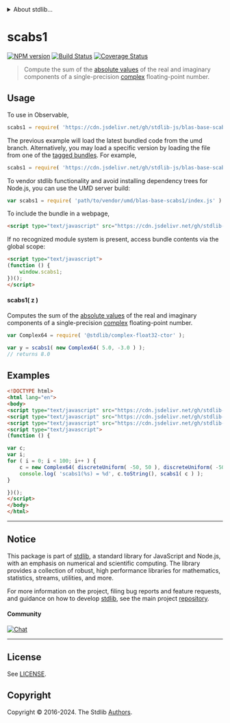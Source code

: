 <!--

@license Apache-2.0

Copyright (c) 2024 The Stdlib Authors.

Licensed under the Apache License, Version 2.0 (the "License");
you may not use this file except in compliance with the License.
You may obtain a copy of the License at

   http://www.apache.org/licenses/LICENSE-2.0

Unless required by applicable law or agreed to in writing, software
distributed under the License is distributed on an "AS IS" BASIS,
WITHOUT WARRANTIES OR CONDITIONS OF ANY KIND, either express or implied.
See the License for the specific language governing permissions and
limitations under the License.

-->


<details>
  <summary>
    About stdlib...
  </summary>
  <p>We believe in a future in which the web is a preferred environment for numerical computation. To help realize this future, we've built stdlib. stdlib is a standard library, with an emphasis on numerical and scientific computation, written in JavaScript (and C) for execution in browsers and in Node.js.</p>
  <p>The library is fully decomposable, being architected in such a way that you can swap out and mix and match APIs and functionality to cater to your exact preferences and use cases.</p>
  <p>When you use stdlib, you can be absolutely certain that you are using the most thorough, rigorous, well-written, studied, documented, tested, measured, and high-quality code out there.</p>
  <p>To join us in bringing numerical computing to the web, get started by checking us out on <a href="https://github.com/stdlib-js/stdlib">GitHub</a>, and please consider <a href="https://opencollective.com/stdlib">financially supporting stdlib</a>. We greatly appreciate your continued support!</p>
</details>

# scabs1

[![NPM version][npm-image]][npm-url] [![Build Status][test-image]][test-url] [![Coverage Status][coverage-image]][coverage-url] <!-- [![dependencies][dependencies-image]][dependencies-url] -->

> Compute the sum of the [absolute values][absolute-value] of the real and imaginary components of a single-precision [complex][@stdlib/complex/float32/ctor] floating-point number.



<section class="usage">

## Usage

To use in Observable,

```javascript
scabs1 = require( 'https://cdn.jsdelivr.net/gh/stdlib-js/blas-base-scabs1@umd/browser.js' )
```
The previous example will load the latest bundled code from the umd branch. Alternatively, you may load a specific version by loading the file from one of the [tagged bundles](https://github.com/stdlib-js/blas-base-scabs1/tags). For example,

```javascript
scabs1 = require( 'https://cdn.jsdelivr.net/gh/stdlib-js/blas-base-scabs1@v0.0.2-umd/browser.js' )
```

To vendor stdlib functionality and avoid installing dependency trees for Node.js, you can use the UMD server build:

```javascript
var scabs1 = require( 'path/to/vendor/umd/blas-base-scabs1/index.js' )
```

To include the bundle in a webpage,

```html
<script type="text/javascript" src="https://cdn.jsdelivr.net/gh/stdlib-js/blas-base-scabs1@umd/browser.js"></script>
```

If no recognized module system is present, access bundle contents via the global scope:

```html
<script type="text/javascript">
(function () {
    window.scabs1;
})();
</script>
```

#### scabs1( z )

Computes the sum of the [absolute values][absolute-value] of the real and imaginary components of a single-precision [complex][@stdlib/complex/float32/ctor] floating-point number.

```javascript
var Complex64 = require( '@stdlib/complex-float32-ctor' );

var y = scabs1( new Complex64( 5.0, -3.0 ) );
// returns 8.0
```

</section>

<!-- /.usage -->

<section class="examples">

## Examples

<!-- eslint no-undef: "error" -->

```html
<!DOCTYPE html>
<html lang="en">
<body>
<script type="text/javascript" src="https://cdn.jsdelivr.net/gh/stdlib-js/complex-float32-ctor@umd/browser.js"></script>
<script type="text/javascript" src="https://cdn.jsdelivr.net/gh/stdlib-js/random-base-discrete-uniform@umd/browser.js"></script>
<script type="text/javascript" src="https://cdn.jsdelivr.net/gh/stdlib-js/blas-base-scabs1@umd/browser.js"></script>
<script type="text/javascript">
(function () {

var c;
var i;
for ( i = 0; i < 100; i++ ) {
    c = new Complex64( discreteUniform( -50, 50 ), discreteUniform( -50, 50 ) );
    console.log( 'scabs1(%s) = %d', c.toString(), scabs1( c ) );
}

})();
</script>
</body>
</html>
```

</section>

<!-- /.examples -->

<!-- C interface documentation. -->



<!-- Section for related `stdlib` packages. Do not manually edit this section, as it is automatically populated. -->

<section class="related">

</section>

<!-- /.related -->

<!-- Section for all links. Make sure to keep an empty line after the `section` element and another before the `/section` close. -->


<section class="main-repo" >

* * *

## Notice

This package is part of [stdlib][stdlib], a standard library for JavaScript and Node.js, with an emphasis on numerical and scientific computing. The library provides a collection of robust, high performance libraries for mathematics, statistics, streams, utilities, and more.

For more information on the project, filing bug reports and feature requests, and guidance on how to develop [stdlib][stdlib], see the main project [repository][stdlib].

#### Community

[![Chat][chat-image]][chat-url]

---

## License

See [LICENSE][stdlib-license].


## Copyright

Copyright &copy; 2016-2024. The Stdlib [Authors][stdlib-authors].

</section>

<!-- /.stdlib -->

<!-- Section for all links. Make sure to keep an empty line after the `section` element and another before the `/section` close. -->

<section class="links">

[npm-image]: http://img.shields.io/npm/v/@stdlib/blas-base-scabs1.svg
[npm-url]: https://npmjs.org/package/@stdlib/blas-base-scabs1

[test-image]: https://github.com/stdlib-js/blas-base-scabs1/actions/workflows/test.yml/badge.svg?branch=v0.0.2
[test-url]: https://github.com/stdlib-js/blas-base-scabs1/actions/workflows/test.yml?query=branch:v0.0.2

[coverage-image]: https://img.shields.io/codecov/c/github/stdlib-js/blas-base-scabs1/main.svg
[coverage-url]: https://codecov.io/github/stdlib-js/blas-base-scabs1?branch=main

<!--

[dependencies-image]: https://img.shields.io/david/stdlib-js/blas-base-scabs1.svg
[dependencies-url]: https://david-dm.org/stdlib-js/blas-base-scabs1/main

-->

[chat-image]: https://img.shields.io/gitter/room/stdlib-js/stdlib.svg
[chat-url]: https://app.gitter.im/#/room/#stdlib-js_stdlib:gitter.im

[stdlib]: https://github.com/stdlib-js/stdlib

[stdlib-authors]: https://github.com/stdlib-js/stdlib/graphs/contributors

[umd]: https://github.com/umdjs/umd
[es-module]: https://developer.mozilla.org/en-US/docs/Web/JavaScript/Guide/Modules

[deno-url]: https://github.com/stdlib-js/blas-base-scabs1/tree/deno
[deno-readme]: https://github.com/stdlib-js/blas-base-scabs1/blob/deno/README.md
[umd-url]: https://github.com/stdlib-js/blas-base-scabs1/tree/umd
[umd-readme]: https://github.com/stdlib-js/blas-base-scabs1/blob/umd/README.md
[esm-url]: https://github.com/stdlib-js/blas-base-scabs1/tree/esm
[esm-readme]: https://github.com/stdlib-js/blas-base-scabs1/blob/esm/README.md
[branches-url]: https://github.com/stdlib-js/blas-base-scabs1/blob/main/branches.md

[stdlib-license]: https://raw.githubusercontent.com/stdlib-js/blas-base-scabs1/main/LICENSE

[absolute-value]: https://en.wikipedia.org/wiki/Absolute_value

[@stdlib/complex/float32/ctor]: https://github.com/stdlib-js/complex-float32-ctor/tree/umd

</section>

<!-- /.links -->
